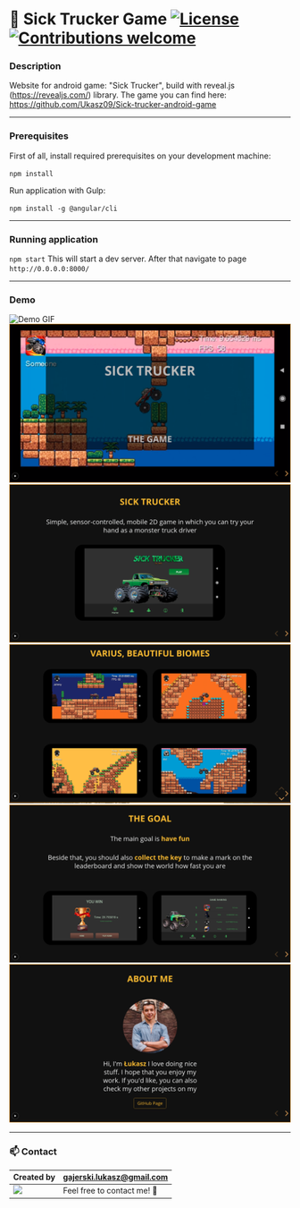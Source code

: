 # :minibus: Sick Trucker Game [![License](https://img.shields.io/badge/licence-MIT-blue)](https://choosealicense.com/licenses/mit/) [![Contributions welcome](https://img.shields.io/badge/contributions-welcome-orange.svg)](https://github.com/Ukasz09/Sick-trucker-web-portfolio)

### Description

Website for android game: "Sick Trucker", build with reveal.js (https://revealjs.com/) library. The game you can find here: https://github.com/Ukasz09/Sick-trucker-android-game

---

### Prerequisites

First of all, install required prerequisites on your development machine:

`npm install`

Run application with Gulp:

`npm install -g @angular/cli`

---

### Running application

`npm start`
This will start a dev server. After that navigate to page `http://0.0.0.0:8000/`

---

### Demo

![Demo GIF](https://raw.githubusercontent.com/Ukasz09/Sick-trucker-web-portfolio/master/readme/demo.gif)
![](https://raw.githubusercontent.com/Ukasz09/Sick-trucker-web-portfolio/master/readme/1.png)
![](https://raw.githubusercontent.com/Ukasz09/Sick-trucker-web-portfolio/master/readme/2.png)
![](https://raw.githubusercontent.com/Ukasz09/Sick-trucker-web-portfolio/master/readme/3.png)
![](https://raw.githubusercontent.com/Ukasz09/Sick-trucker-web-portfolio/master/readme/4.png)
![](https://raw.githubusercontent.com/Ukasz09/Sick-trucker-web-portfolio/master/readme/5.png)

---

### 📫 Contact

| Created by                                                                                                                                       | gajerski.lukasz@gmail.com        |
| ------------------------------------------------------------------------------------------------------------------------------------------------ | -------------------------------- |
| <a href="https://github.com/Ukasz09" target="_blank"><img src="https://avatars0.githubusercontent.com/u/44710226?s=460&v=4"  width="100px;"></a> | Feel free to contact me! :punch: |
